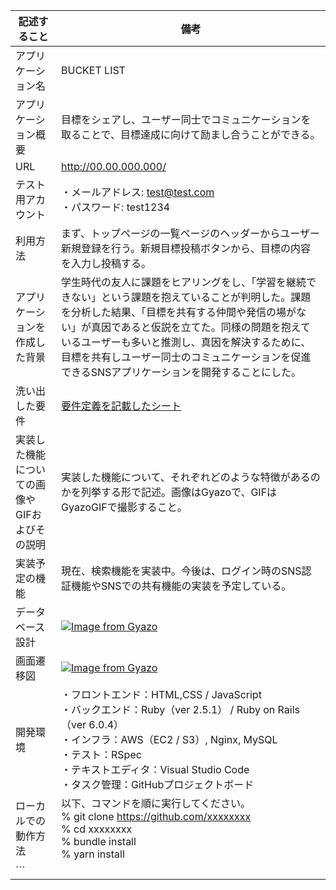 |記述すること|備考|
|---|---|
|アプリケーション名|BUCKET LIST|
|アプリケーション概要|目標をシェアし、ユーザー同士でコミュニケーションを取ることで、目標達成に向けて励まし合うことができる。|
|URL|http://00.00.000.000/|
|テスト用アカウント|・メールアドレス: test@test.com<br>・パスワード: test1234|
|利用方法|まず、トップページの一覧ページのヘッダーからユーザー新規登録を行う。新規目標投稿ボタンから、目標の内容を入力し投稿する。|
|アプリケーションを作成した背景|学生時代の友人に課題をヒアリングをし、「学習を継続できない」という課題を抱えていることが判明した。課題を分析した結果、「目標を共有する仲間や発信の場がない」が真因であると仮説を立てた。同様の問題を抱えているユーザーも多いと推測し、真因を解決するために、目標を共有しユーザー同士のコミュニケーションを促進できるSNSアプリケーションを開発することにした。|
|洗い出した要件|[要件定義を記載したシート](http://00.00.000.000/)|
|実装した機能についての画像やGIFおよびその説明|実装した機能について、それぞれどのような特徴があるのかを列挙する形で記述。画像はGyazoで、GIFはGyazoGIFで撮影すること。|
|実装予定の機能|現在、検索機能を実装中。今後は、ログイン時のSNS認証機能やSNSでの共有機能の実装を予定している。|
|データベース設計|[![Image from Gyazo](https://i.gyazo.com/21e2f0d2d056b724cfe1b4933e1ab5f3.png)](https://gyazo.com/21e2f0d2d056b724cfe1b4933e1ab5f3)|
|画面遷移図|[![Image from Gyazo](https://i.gyazo.com/b7bf1eabb85caa086bebfdbd254ab236.png)](https://gyazo.com/b7bf1eabb85caa086bebfdbd254ab236)|
|開発環境|・フロントエンド：HTML,CSS / JavaScript<br>・バックエンド：Ruby（ver 2.5.1） / Ruby on Rails（ver 6.0.4）<br>・インフラ：AWS（EC2 / S3）, Nginx, MySQL<br>・テスト：RSpec<br>・テキストエディタ：Visual Studio Code<br>・タスク管理：GitHubプロジェクトボード|
|ローカルでの動作方法|以下、コマンドを順に実行してください。<br>% git clone https://github.com/xxxxxxxx<br>% cd xxxxxxxx<br>% bundle install<br>% yarn install
```|
